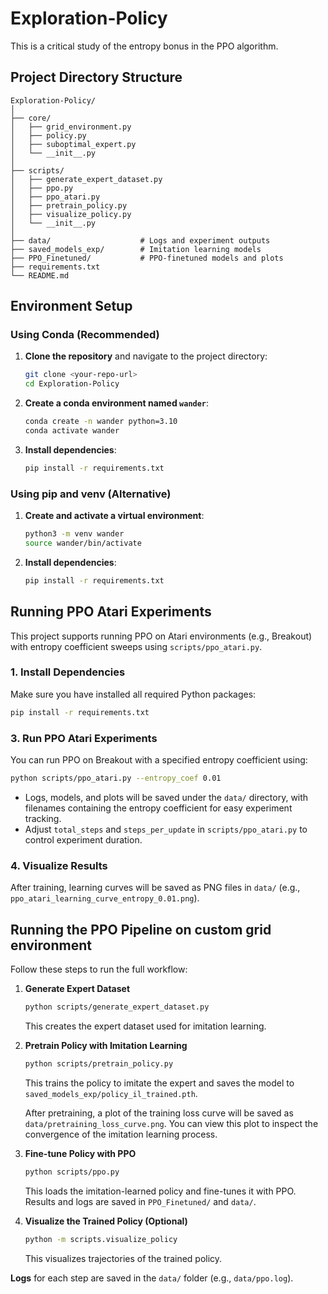 # Exploration-Policy

This is a critical study of the entropy bonus in the PPO algorithm.

## Project Directory Structure

```
Exploration-Policy/
│
├── core/
│   ├── grid_environment.py
│   ├── policy.py
│   ├── suboptimal_expert.py
│   └── __init__.py
│
├── scripts/
│   ├── generate_expert_dataset.py
│   ├── ppo.py
│   ├── ppo_atari.py
│   ├── pretrain_policy.py
│   ├── visualize_policy.py
│   └── __init__.py
│
├── data/                    # Logs and experiment outputs
├── saved_models_exp/        # Imitation learning models
├── PPO_Finetuned/           # PPO-finetuned models and plots
├── requirements.txt
└── README.md
```

## Environment Setup

### Using Conda (Recommended)

1. **Clone the repository** and navigate to the project directory:

   ```bash
   git clone <your-repo-url>
   cd Exploration-Policy
   ```

2. **Create a conda environment named `wander`**:

   ```bash
   conda create -n wander python=3.10
   conda activate wander
   ```

3. **Install dependencies**:
   ```bash
   pip install -r requirements.txt
   ```

### Using pip and venv (Alternative)

1. **Create and activate a virtual environment**:

   ```bash
   python3 -m venv wander
   source wander/bin/activate
   ```

2. **Install dependencies**:
   ```bash
   pip install -r requirements.txt
   ```

## Running PPO Atari Experiments

This project supports running PPO on Atari environments (e.g., Breakout) with entropy coefficient sweeps using `scripts/ppo_atari.py`.

### 1. Install Dependencies

Make sure you have installed all required Python packages:

```bash
pip install -r requirements.txt
```

### 3. Run PPO Atari Experiments

You can run PPO on Breakout with a specified entropy coefficient using:

```bash
python scripts/ppo_atari.py --entropy_coef 0.01
```

- Logs, models, and plots will be saved under the `data/` directory, with filenames containing the entropy coefficient for easy experiment tracking.
- Adjust `total_steps` and `steps_per_update` in `scripts/ppo_atari.py` to control experiment duration.

### 4. Visualize Results

After training, learning curves will be saved as PNG files in `data/` (e.g., `ppo_atari_learning_curve_entropy_0.01.png`).

## Running the PPO Pipeline on custom grid environment

Follow these steps to run the full workflow:

1. **Generate Expert Dataset**

   ```bash
   python scripts/generate_expert_dataset.py
   ```

   This creates the expert dataset used for imitation learning.

2. **Pretrain Policy with Imitation Learning**

   ```bash
   python scripts/pretrain_policy.py
   ```

   This trains the policy to imitate the expert and saves the model to `saved_models_exp/policy_il_trained.pth`.

   After pretraining, a plot of the training loss curve will be saved as `data/pretraining_loss_curve.png`. You can view this plot to inspect the convergence of the imitation learning process.

3. **Fine-tune Policy with PPO**

   ```bash
   python scripts/ppo.py
   ```

   This loads the imitation-learned policy and fine-tunes it with PPO. Results and logs are saved in `PPO_Finetuned/` and `data/`.

4. **Visualize the Trained Policy (Optional)**
   ```bash
   python -m scripts.visualize_policy
   ```
   This visualizes trajectories of the trained policy.

**Logs** for each step are saved in the `data/` folder (e.g., `data/ppo.log`).
